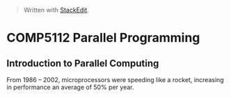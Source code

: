 


> Written with [StackEdit](https://stackedit.io/).
# COMP5112 Parallel Programming

## Introduction to Parallel Computing


From 1986 – 2002, microprocessors were speeding like a rocket, increasing in performance an average of 50% per year.

<!--stackedit_data:
eyJoaXN0b3J5IjpbNDU2MjEzNTk0LDEzNjQzNjc5MzRdfQ==
-->